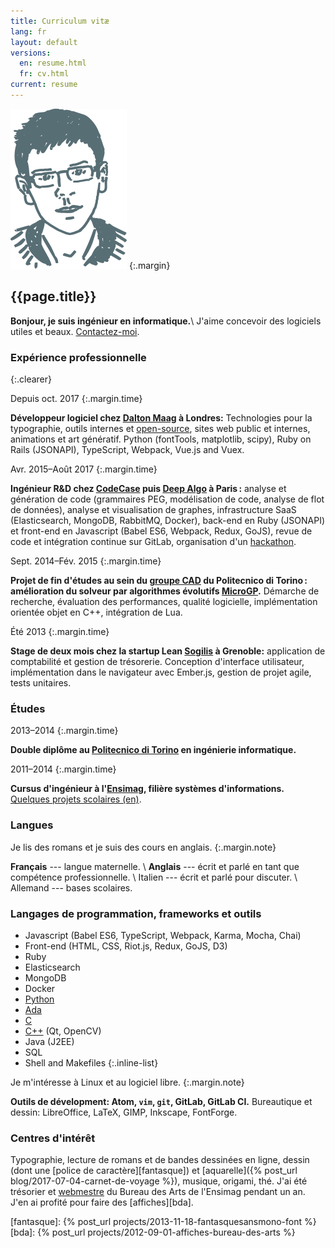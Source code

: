 ```yaml
---
title: Curriculum vitæ
lang: fr
layout: default
versions:
  en: resume.html
  fr: cv.html
current: resume
---
```


![Photo](/public/tete.svg)
{:.margin}

{{page.title}}
------

**Bonjour, je suis ingénieur en informatique.**\\
J'aime concevoir des logiciels utiles et beaux.
<a href="mailto:&#106;&#097;&#110;&#121;&#046;&#098;&#101;&#108;&#108;&#117;&#122;&#064;&#104;&#111;&#116;&#109;&#097;&#105;&#108;&#046;&#102;&#114;">Contactez-moi</a>.

### Expérience professionnelle
{:.clearer}

Depuis oct. 2017
{:.margin.time}

**Développeur logiciel chez [Dalton Maag](http://www.daltonmaag.com/) à Londres:**
Technologies pour la typographie, outils internes et
[open-source](https://github.com/googlei18n/glyphsLib),
sites web public et internes, animations et art génératif.
Python (fontTools, matplotlib, scipy), Ruby on Rails (JSONAPI),
TypeScript, Webpack, Vue.js and Vuex.

Avr. 2015–Août 2017
{:.margin.time}

**Ingénieur R&D chez [CodeCase](http://codecasesoftware.com/) puis
[Deep Algo](https://www.deepalgo.com/) à Paris :** analyse et génération de code
(grammaires PEG, modélisation de code, analyse de flot de données), analyse et
visualisation de graphes, infrastructure SaaS (Elasticsearch, MongoDB, RabbitMQ,
Docker), back-end en Ruby (JSONAPI) et front-end en Javascript (Babel ES6,
Webpack, Redux, GoJS), revue de code et intégration continue sur GitLab,
organisation d'un [hackathon](https://github.com/DeepAlgo/HackathonJune2017).

Sept. 2014–Fév. 2015
{:.margin.time}

**Projet de fin d'études au sein du [groupe CAD](http://www.cad.polito.it/) du Politecnico di
Torino : amélioration du solveur par algorithmes évolutifs
[MicroGP](http://ugp3.sourceforge.net/).** Démarche de recherche, évaluation
des performances, qualité logicielle, implémentation orientée objet en C++,
intégration de Lua.

Été 2013
{:.margin.time}

**Stage de deux mois chez la startup Lean [Sogilis](http://sogilis.com/) à
Grenoble:** application de comptabilité et gestion de trésorerie. Conception
d'interface utilisateur, implémentation dans le navigateur avec Ember.js,
gestion de projet agile, tests unitaires.

### Études

2013–2014
{:.margin.time}

**Double diplôme au [Politecnico di Torino](http://www.polito.it) en
ingénierie informatique.**

2011–2014
{:.margin.time}

**Cursus d'ingénieur à l'[Ensimag](http://ensimag.grenoble-inp.fr), filière
systèmes d'informations.** [Quelques projets scolaires (en)](projects.html#school).

### Langues

Je lis des romans et je suis des cours en anglais.
{:.margin.note}

**Français** --- langue maternelle. \\
**Anglais** --- écrit et parlé en tant que compétence professionnelle. \\
Italien --- écrit et parlé pour discuter. \\
Allemand --- bases scolaires.



### Langages de programmation, frameworks et outils

* Javascript (Babel ES6, TypeScript, Webpack, Karma, Mocha, Chai)
* Front-end (HTML, CSS, Riot.js, Redux, GoJS, D3)
* Ruby
* Elasticsearch
* MongoDB
* Docker
* <a href="{% post_url projects/2013-06-14-robair %}" title="Example project: a robot">Python</a>
* <a href="{% post_url projects/2013-01-15-compiler-for-java-subset %}" title="Example project: a compiler">Ada</a>
* <a href="{% post_url projects/2012-12-10-various-c-projects %}" title="Example project: a shell">C</a>
* <a href="{% post_url projects/2013-06-12-AgileTouch-distributed-scrum %}" title="Example project: augmented agile backlog">C++</a> (Qt, OpenCV)
* Java (J2EE)
* SQL
* Shell and Makefiles
{:.inline-list}

Je m'intéresse à Linux et au logiciel libre.
{:.margin.note}

**Outils de dévelopment: Atom, `vim`, `git`, GitLab, GitLab CI.**
Bureautique et dessin: LibreOffice, LaTeX, GIMP, Inkscape, FontForge.

### Centres d'intérêt

Typographie, lecture de romans et de bandes dessinées en ligne, dessin
(dont une [police de caractère][fantasque]) et
[aquarelle]({% post_url blog/2017-07-04-carnet-de-voyage %}),
musique, origami, thé.
J'ai été trésorier et [webmestre](http://bda.ensimag.fr) du Bureau des Arts de
l'Ensimag pendant un an. J'en ai profité pour faire des [affiches][bda].

[fantasque]: {% post_url projects/2013-11-18-fantasquesansmono-font %}
[bda]: {% post_url projects/2012-09-01-affiches-bureau-des-arts %}
